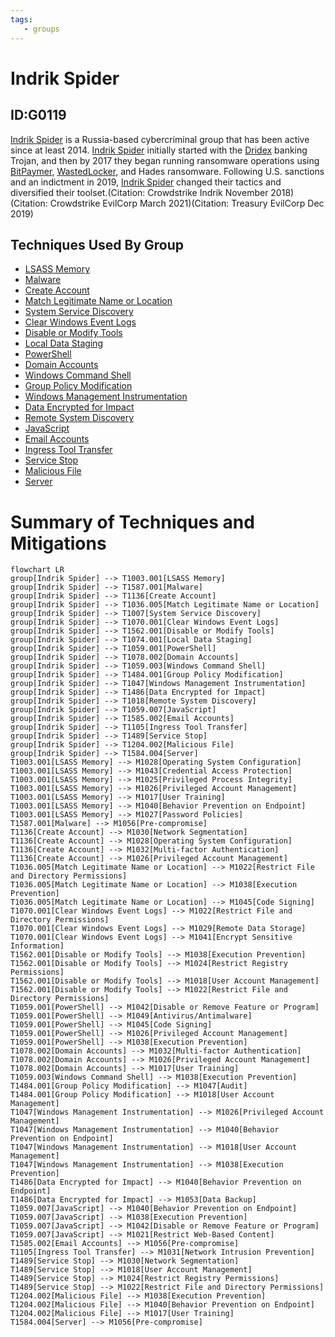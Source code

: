 ```yaml
---
tags:
   - groups
---
```

# Indrik Spider
## ID:G0119
[Indrik Spider](/mitre/groups/G0119) is a Russia-based cybercriminal group that has been active since at least 2014. [Indrik Spider](/mitre/groups/G0119) initially started with the [Dridex](/mitre/software/S0384) banking Trojan, and then by 2017 they began running ransomware operations using [BitPaymer](/mitre/software/S0570), [WastedLocker](/mitre/software/S0612), and Hades ransomware. Following U.S. sanctions and an indictment in 2019, [Indrik Spider](/mitre/groups/G0119) changed their tactics and diversified their toolset.(Citation: Crowdstrike Indrik November 2018)(Citation: Crowdstrike EvilCorp March 2021)(Citation: Treasury EvilCorp Dec 2019)
## Techniques Used By Group
* [LSASS Memory](techniques/T1003/001)
* [Malware](techniques/T1587/001)
* [Create Account](techniques/T1136)
* [Match Legitimate Name or Location](techniques/T1036/005)
* [System Service Discovery](techniques/T1007)
* [Clear Windows Event Logs](techniques/T1070/001)
* [Disable or Modify Tools](techniques/T1562/001)
* [Local Data Staging](techniques/T1074/001)
* [PowerShell](techniques/T1059/001)
* [Domain Accounts](techniques/T1078/002)
* [Windows Command Shell](techniques/T1059/003)
* [Group Policy Modification](techniques/T1484/001)
* [Windows Management Instrumentation](techniques/T1047)
* [Data Encrypted for Impact](techniques/T1486)
* [Remote System Discovery](techniques/T1018)
* [JavaScript](techniques/T1059/007)
* [Email Accounts](techniques/T1585/002)
* [Ingress Tool Transfer](techniques/T1105)
* [Service Stop](techniques/T1489)
* [Malicious File](techniques/T1204/002)
* [Server](techniques/T1584/004)

# Summary of Techniques and Mitigations
```mermaid
flowchart LR
group[Indrik Spider] --> T1003.001[LSASS Memory]
group[Indrik Spider] --> T1587.001[Malware]
group[Indrik Spider] --> T1136[Create Account]
group[Indrik Spider] --> T1036.005[Match Legitimate Name or Location]
group[Indrik Spider] --> T1007[System Service Discovery]
group[Indrik Spider] --> T1070.001[Clear Windows Event Logs]
group[Indrik Spider] --> T1562.001[Disable or Modify Tools]
group[Indrik Spider] --> T1074.001[Local Data Staging]
group[Indrik Spider] --> T1059.001[PowerShell]
group[Indrik Spider] --> T1078.002[Domain Accounts]
group[Indrik Spider] --> T1059.003[Windows Command Shell]
group[Indrik Spider] --> T1484.001[Group Policy Modification]
group[Indrik Spider] --> T1047[Windows Management Instrumentation]
group[Indrik Spider] --> T1486[Data Encrypted for Impact]
group[Indrik Spider] --> T1018[Remote System Discovery]
group[Indrik Spider] --> T1059.007[JavaScript]
group[Indrik Spider] --> T1585.002[Email Accounts]
group[Indrik Spider] --> T1105[Ingress Tool Transfer]
group[Indrik Spider] --> T1489[Service Stop]
group[Indrik Spider] --> T1204.002[Malicious File]
group[Indrik Spider] --> T1584.004[Server]
T1003.001[LSASS Memory] --> M1028[Operating System Configuration]
T1003.001[LSASS Memory] --> M1043[Credential Access Protection]
T1003.001[LSASS Memory] --> M1025[Privileged Process Integrity]
T1003.001[LSASS Memory] --> M1026[Privileged Account Management]
T1003.001[LSASS Memory] --> M1017[User Training]
T1003.001[LSASS Memory] --> M1040[Behavior Prevention on Endpoint]
T1003.001[LSASS Memory] --> M1027[Password Policies]
T1587.001[Malware] --> M1056[Pre-compromise]
T1136[Create Account] --> M1030[Network Segmentation]
T1136[Create Account] --> M1028[Operating System Configuration]
T1136[Create Account] --> M1032[Multi-factor Authentication]
T1136[Create Account] --> M1026[Privileged Account Management]
T1036.005[Match Legitimate Name or Location] --> M1022[Restrict File and Directory Permissions]
T1036.005[Match Legitimate Name or Location] --> M1038[Execution Prevention]
T1036.005[Match Legitimate Name or Location] --> M1045[Code Signing]
T1070.001[Clear Windows Event Logs] --> M1022[Restrict File and Directory Permissions]
T1070.001[Clear Windows Event Logs] --> M1029[Remote Data Storage]
T1070.001[Clear Windows Event Logs] --> M1041[Encrypt Sensitive Information]
T1562.001[Disable or Modify Tools] --> M1038[Execution Prevention]
T1562.001[Disable or Modify Tools] --> M1024[Restrict Registry Permissions]
T1562.001[Disable or Modify Tools] --> M1018[User Account Management]
T1562.001[Disable or Modify Tools] --> M1022[Restrict File and Directory Permissions]
T1059.001[PowerShell] --> M1042[Disable or Remove Feature or Program]
T1059.001[PowerShell] --> M1049[Antivirus/Antimalware]
T1059.001[PowerShell] --> M1045[Code Signing]
T1059.001[PowerShell] --> M1026[Privileged Account Management]
T1059.001[PowerShell] --> M1038[Execution Prevention]
T1078.002[Domain Accounts] --> M1032[Multi-factor Authentication]
T1078.002[Domain Accounts] --> M1026[Privileged Account Management]
T1078.002[Domain Accounts] --> M1017[User Training]
T1059.003[Windows Command Shell] --> M1038[Execution Prevention]
T1484.001[Group Policy Modification] --> M1047[Audit]
T1484.001[Group Policy Modification] --> M1018[User Account Management]
T1047[Windows Management Instrumentation] --> M1026[Privileged Account Management]
T1047[Windows Management Instrumentation] --> M1040[Behavior Prevention on Endpoint]
T1047[Windows Management Instrumentation] --> M1018[User Account Management]
T1047[Windows Management Instrumentation] --> M1038[Execution Prevention]
T1486[Data Encrypted for Impact] --> M1040[Behavior Prevention on Endpoint]
T1486[Data Encrypted for Impact] --> M1053[Data Backup]
T1059.007[JavaScript] --> M1040[Behavior Prevention on Endpoint]
T1059.007[JavaScript] --> M1038[Execution Prevention]
T1059.007[JavaScript] --> M1042[Disable or Remove Feature or Program]
T1059.007[JavaScript] --> M1021[Restrict Web-Based Content]
T1585.002[Email Accounts] --> M1056[Pre-compromise]
T1105[Ingress Tool Transfer] --> M1031[Network Intrusion Prevention]
T1489[Service Stop] --> M1030[Network Segmentation]
T1489[Service Stop] --> M1018[User Account Management]
T1489[Service Stop] --> M1024[Restrict Registry Permissions]
T1489[Service Stop] --> M1022[Restrict File and Directory Permissions]
T1204.002[Malicious File] --> M1038[Execution Prevention]
T1204.002[Malicious File] --> M1040[Behavior Prevention on Endpoint]
T1204.002[Malicious File] --> M1017[User Training]
T1584.004[Server] --> M1056[Pre-compromise]
```